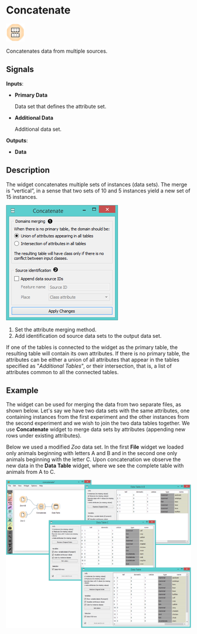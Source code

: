 Concatenate
===========

![image](icons/concatenate.png)

Concatenates data from multiple sources.

Signals
-------

**Inputs**:

- **Primary Data**

  Data set that defines the attribute set.

- **Additional Data**

  Additional data set.

**Outputs**:

- **Data**

Description
-----------

The widget concatenates multiple sets of instances (data sets). The merge is
“vertical”, in a sense that two sets of 10 and 5 instances yield a new
set of 15 instances.

![image](images/Concatenate-stamped.png)

1. Set the attribute merging method.
2. Add identification od source data sets to the output data set.

If one of the tables is connected to the widget as the primary
table, the resulting table will contain its own attributes. If there
is no primary table, the attributes can be either a union of all
attributes that appear in the tables specified as "*Additional Tables*",
or their intersection, that is, a list of attributes common to all
the connected tables.

Example
-------

The widget can be used for merging the data from
two separate files, as shown below. Let's say we have two data sets with the same attributes,
one containing instances from the first experiment and the other instances from the second
experiment and we wish to join the two data tables together. We use **Concatenate** widget
to merge data sets by attributes (appending new rows under existing attributes).

Below we used a modified *Zoo* data set. In the first **File** widget we loaded only animals beginning with letters A 
and B and in the second one only animals beginning with the letter C. Upon concatenation we observe the new data
in the **Data Table** widget, where we see the complete table with animals from A to C.

![image](images/Concatenate-Example.png)
